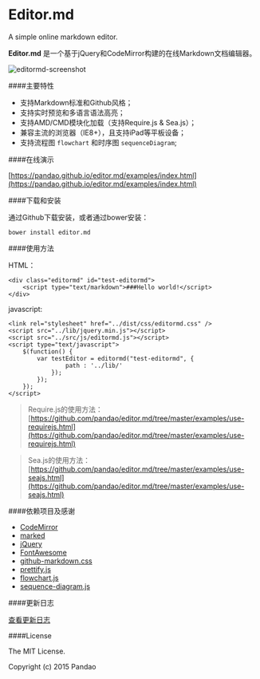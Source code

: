 # Editor.md

A simple online markdown editor.

**Editor.md** 是一个基于jQuery和CodeMirror构建的在线Markdown文档编辑器。

![editormd-screenshot](https://pandao.github.io/editor.md/examples/images/editormd-screenshot.png "editormd-screenshot")

####主要特性

- 支持Markdown标准和Github风格；
- 支持实时预览和多语言语法高亮；
- 支持AMD/CMD模块化加载（支持Require.js & Sea.js）；
- 兼容主流的浏览器（IE8+），且支持iPad等平板设备；
- 支持流程图 `flowchart` 和时序图 `sequenceDiagram`;

####在线演示

[https://pandao.github.io/editor.md/examples/index.html](https://pandao.github.io/editor.md/examples/index.html)

####下载和安装

通过Github下载安装，或者通过bower安装：

	bower install editor.md

####使用方法

HTML：

    <div class="editormd" id="test-editormd">
        <script type="text/markdown">###Hello world!</script>
    </div>

javascript:

    <link rel="stylesheet" href="../dist/css/editormd.css" />
    <script src="../lib/jquery.min.js"></script>
    <script src="../src/js/editormd.js"></script>
    <script type="text/javascript">
        $(function() {
            var testEditor = editormd("test-editormd", {
                    path : '../lib/'
                });
            });
		});
	</script>

> Require.js的使用方法：[https://github.com/pandao/editor.md/tree/master/examples/use-requirejs.html](https://github.com/pandao/editor.md/tree/master/examples/use-requirejs.html)

> Sea.js的使用方法：[https://github.com/pandao/editor.md/tree/master/examples/use-seajs.html](https://github.com/pandao/editor.md/tree/master/examples/use-seajs.html)

####依赖项目及感谢

- [CodeMirror](http://codemirror.net/ "CodeMirror")
- [marked](https://github.com/chjj/marked "marked")
- [jQuery](http://jquery.com/ "jQuery")
- [FontAwesome](http://fontawesome.io/ "FontAwesome")
- [github-markdown.css](https://github.com/sindresorhus/github-markdown-css "github-markdown.css")
- [prettify.js](http://code.google.com/p/google-code-prettify/ "prettify.js")
- [flowchart.js](http://adrai.github.io/flowchart.js/ "flowchart.js")
- [sequence-diagram.js](http://bramp.github.io/js-sequence-diagrams/ "sequence-diagram.js")

####更新日志

[查看更新日志](https://github.com/pandao/editor.md/blob/master/CHANGE.md)

####License

The MIT License.

Copyright (c) 2015 Pandao
